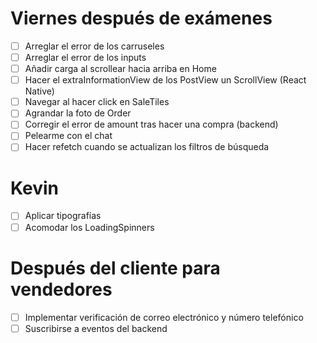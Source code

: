 # Viernes después de exámenes
+ [ ] Arreglar el error de los carruseles
+ [ ] Arreglar el error de los inputs
+ [ ] Añadir carga al scrollear hacia arriba en Home
+ [ ] Hacer el extraInformationView de los PostView un ScrollView (React Native)
+ [ ] Navegar al hacer click en SaleTiles
+ [ ] Agrandar la foto de Order
+ [ ] Corregir el error de amount tras hacer una compra (backend)
+ [ ] Pelearme con el chat
+ [ ] Hacer refetch cuando se actualizan los filtros de búsqueda

# Kevin
+ [ ] Aplicar tipografías
+ [ ] Acomodar los LoadingSpinners

# Después del cliente para vendedores
+ [ ] Implementar verificación de correo electrónico y número telefónico
+ [ ] Suscribirse a eventos del backend
